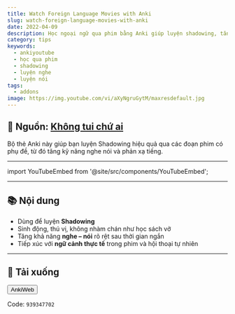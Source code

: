 ```yaml
---
title: Watch Foreign Language Movies with Anki
slug: watch-foreign-language-movies-with-anki
date: 2022-04-09
description: Học ngoại ngữ qua phim bằng Anki giúp luyện shadowing, tăng khả năng nghe nói và tiếp cận ngữ cảnh sống động.
category: tips
keywords:
  - ankiyoutube
  - học qua phim
  - shadowing
  - luyện nghe
  - luyện nói
tags:
  - addons
image: https://img.youtube.com/vi/aXyNgruGytM/maxresdefault.jpg
---
```


<!--truncate-->

## 📝 Nguồn: [Không tui chứ ai](https://www.facebook.com/share/v/16NNjDopRW/)

Bộ thẻ Anki này giúp bạn luyện Shadowing hiệu quả qua các đoạn phim có phụ đề, từ đó tăng kỹ năng nghe nói và phản xạ tiếng.

---

import YouTubeEmbed from '@site/src/components/YouTubeEmbed';

<YouTubeEmbed videoId="aXyNgruGytM" />

---

## 📚 Nội dung

- Dùng để luyện **Shadowing**
- Sinh động, thú vị, không nhàm chán như học sách vở
- Tăng khả năng **nghe – nói** rõ rệt sau thời gian ngắn
- Tiếp xúc với **ngữ cảnh thực tế** trong phim và hội thoại tự nhiên

---

## 🔗 Tải xuống

<div style={{display: 'flex', justifyContent: 'left', gap: '20px'}}> <a href="https://ankiweb.net/shared/info/939347702"> <button class="buttonPrimary" type="button">AnkiWeb</button> </a> </div>

Code: ```939347702```